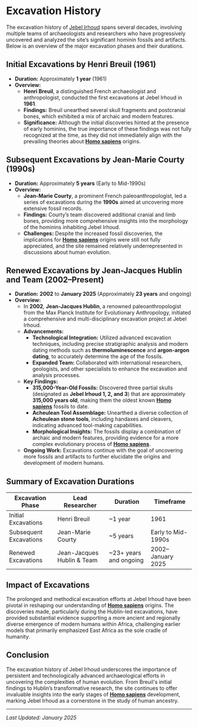 # Excavation History

The excavation history of [Jebel Irhoud](jebel_irhdoud.md) spans several decades, involving multiple teams of archaeologists and researchers who have progressively uncovered and analyzed the site’s significant hominin fossils and artifacts. Below is an overview of the major excavation phases and their durations.

## **Initial Excavations by Henri Breuil (1961)**

* **Duration:** Approximately **1 year** (1961)
* **Overview:**
  * **Henri Breuil**, a distinguished French archaeologist and anthropologist, conducted the first excavations at Jebel Irhoud in **1961**.
  * **Findings:** Breuil unearthed several skull fragments and postcranial bones, which exhibited a mix of archaic and modern features.
  * **Significance:** Although the initial discoveries hinted at the presence of early hominins, the true importance of these findings was not fully recognized at the time, as they did not immediately align with the prevailing theories about [**Homo sapiens**](homo_sapiens.md) origins.

## **Subsequent Excavations by Jean-Marie Courty (1990s)**

* **Duration:** Approximately **5 years** (Early to Mid-1990s)
* **Overview:**
  * **Jean-Marie Courty**, a prominent French paleoanthropologist, led a series of excavations during the **1990s** aimed at uncovering more extensive fossil records.
  * **Findings:** Courty’s team discovered additional cranial and limb bones, providing more comprehensive insights into the morphology of the hominins inhabiting Jebel Irhoud.
  * **Challenges:** Despite the increased fossil discoveries, the implications for [**Homo sapiens**](homo_sapiens.md) origins were still not fully appreciated, and the site remained relatively underrepresented in discussions about human evolution.

## **Renewed Excavations by Jean-Jacques Hublin and Team (2002–Present)**

* **Duration:** **2002** to **January 2025** (Approximately **23 years** and ongoing)
* **Overview:**
  * In **2002**, **Jean-Jacques Hublin**, a renowned paleoanthropologist from the Max Planck Institute for Evolutionary Anthropology, initiated a comprehensive and multi-disciplinary excavation project at Jebel Irhoud.
  * **Advancements:**
    * **Technological Integration:** Utilized advanced excavation techniques, including precise stratigraphic analysis and modern dating methods such as **thermoluminescence** and **argon-argon dating**, to accurately determine the age of the fossils.
    * **Expanded Team:** Collaborated with international researchers, geologists, and other specialists to enhance the excavation and analysis processes.
  * **Key Findings:**
    * **315,000-Year-Old Fossils:** Discovered three partial skulls (designated as **Jebel Irhoud 1, 2, and 3**) that are approximately **315,000 years old**, making them the oldest known [**Homo sapiens**](homo_sapiens.md) fossils to date.
    * **Acheulean Tool Assemblage:** Unearthed a diverse collection of **Acheulean stone tools**, including handaxes and cleavers, indicating advanced tool-making capabilities.
    * **Morphological Insights:** The fossils display a combination of archaic and modern features, providing evidence for a more complex evolutionary process of [**Homo sapiens**](homo_sapiens.md).
  * **Ongoing Work:** Excavations continue with the goal of uncovering more fossils and artifacts to further elucidate the origins and development of modern humans.

## **Summary of Excavation Durations**

| **Excavation Phase**   | **Lead Researcher**        | **Duration**            | **Timeframe**      |
| ---------------------- | -------------------------- | ----------------------- | ------------------ |
| Initial Excavations    | Henri Breuil               | \~1 year                | 1961               |
| Subsequent Excavations | Jean-Marie Courty          | \~5 years               | Early to Mid-1990s |
| Renewed Excavations    | Jean-Jacques Hublin & Team | \~23+ years and ongoing | 2002–January 2025  |

## **Impact of Excavations**

The prolonged and methodical excavation efforts at Jebel Irhoud have been pivotal in reshaping our understanding of [**Homo sapiens**](homo_sapiens.md) origins. The discoveries made, particularly during the Hublin-led excavations, have provided substantial evidence supporting a more ancient and regionally diverse emergence of modern humans within Africa, challenging earlier models that primarily emphasized East Africa as the sole cradle of humanity.

## **Conclusion**

The excavation history of Jebel Irhoud underscores the importance of persistent and technologically advanced archaeological efforts in uncovering the complexities of human evolution. From Breuil's initial findings to Hublin’s transformative research, the site continues to offer invaluable insights into the early stages of [**Homo sapiens**](homo_sapiens.md) development, marking Jebel Irhoud as a cornerstone in the study of human ancestry.

***

_Last Updated: January 2025_
